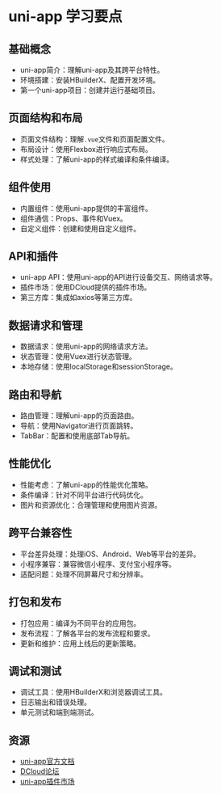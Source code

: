 # uni-app 学习要点

## 基础概念
- uni-app简介：理解uni-app及其跨平台特性。
- 环境搭建：安装HBuilderX、配置开发环境。
- 第一个uni-app项目：创建并运行基础项目。

## 页面结构和布局
- 页面文件结构：理解`.vue`文件和页面配置文件。
- 布局设计：使用Flexbox进行响应式布局。
- 样式处理：了解uni-app的样式编译和条件编译。

## 组件使用
- 内置组件：使用uni-app提供的丰富组件。
- 组件通信：Props、事件和Vuex。
- 自定义组件：创建和使用自定义组件。

## API和插件
- uni-app API：使用uni-app的API进行设备交互、网络请求等。
- 插件市场：使用DCloud提供的插件市场。
- 第三方库：集成如axios等第三方库。

## 数据请求和管理
- 数据请求：使用uni-app的网络请求方法。
- 状态管理：使用Vuex进行状态管理。
- 本地存储：使用localStorage和sessionStorage。

## 路由和导航
- 路由管理：理解uni-app的页面路由。
- 导航：使用Navigator进行页面跳转。
- TabBar：配置和使用底部Tab导航。

## 性能优化
- 性能考虑：了解uni-app的性能优化策略。
- 条件编译：针对不同平台进行代码优化。
- 图片和资源优化：合理管理和使用图片资源。

## 跨平台兼容性
- 平台差异处理：处理iOS、Android、Web等平台的差异。
- 小程序兼容：兼容微信小程序、支付宝小程序等。
- 适配问题：处理不同屏幕尺寸和分辨率。

## 打包和发布
- 打包应用：编译为不同平台的应用包。
- 发布流程：了解各平台的发布流程和要求。
- 更新和维护：应用上线后的更新策略。

## 调试和测试
- 调试工具：使用HBuilderX和浏览器调试工具。
- 日志输出和错误处理。
- 单元测试和端到端测试。

## 资源
- [uni-app官方文档](https://uniapp.dcloud.io/)
- [DCloud论坛](https://ask.dcloud.net.cn/explore/)
- [uni-app插件市场](https://ext.dcloud.net.cn/)

